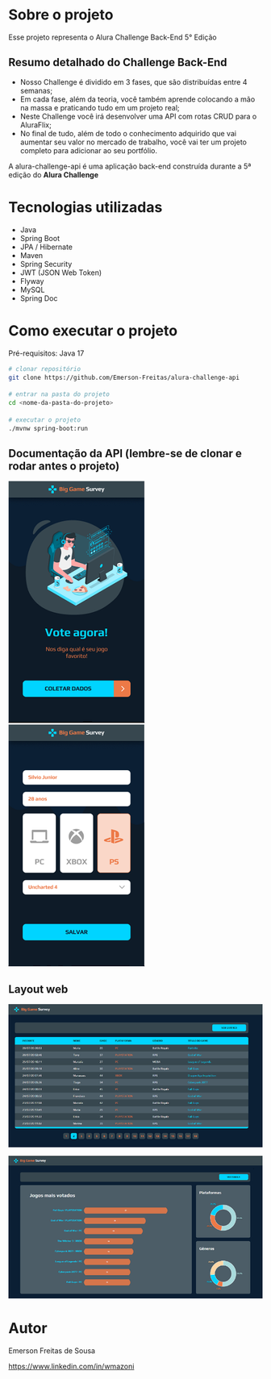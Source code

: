 # Sobre o projeto

Esse projeto representa o Alura Challenge Back-End 5° Edição

## Resumo detalhado do Challenge Back-End

- Nosso Challenge é dividido em 3 fases, que são distribuídas entre 4 semanas;
- Em cada fase, além da teoria, você também aprende colocando a mão na massa e praticando tudo em um projeto real;
- Neste Challenge você irá desenvolver uma API com rotas CRUD para o AluraFlix;
- No final de tudo, além de todo o conhecimento adquirido que vai aumentar seu valor no mercado de trabalho, você vai ter um projeto completo para adicionar ao seu portfólio.


A alura-challenge-api é uma aplicação back-end construída durante a 5ª edição do **Alura Challenge**

# Tecnologias utilizadas
- Java
- Spring Boot
- JPA / Hibernate
- Maven
- Spring Security
- JWT (JSON Web Token)
- Flyway
- MySQL
- Spring Doc

# Como executar o projeto

Pré-requisitos: Java 17

```bash
# clonar repositório
git clone https://github.com/Emerson-Freitas/alura-challenge-api

# entrar na pasta do projeto
cd <nome-da-pasta-do-projeto>

# executar o projeto
./mvnw spring-boot:run
```

## Documentação da API (lembre-se de clonar e rodar antes o projeto)
![Mobile 1](https://github.com/acenelio/assets/raw/main/sds1/mobile1.png) ![Mobile 2](https://github.com/acenelio/assets/raw/main/sds1/mobile2.png)

## Layout web
![Web 1](https://github.com/acenelio/assets/raw/main/sds1/web1.png)

![Web 2](https://github.com/acenelio/assets/raw/main/sds1/web2.png)

# Autor

Emerson Freitas de Sousa

https://www.linkedin.com/in/wmazoni

